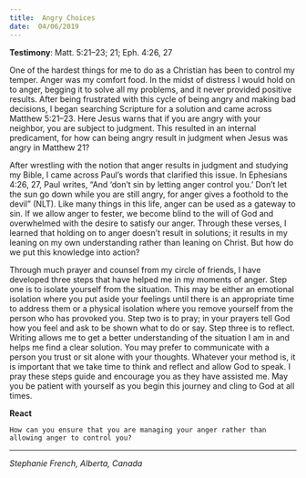```yaml
---
title:  Angry Choices
date:  04/06/2019
---
```


**Testimony**: Matt. 5:21–23; 21; Eph. 4:26, 27

One of the hardest things for me to do as a Christian has been to control my temper. Anger was my comfort food. In the midst of distress I would hold on to anger, begging it to solve all my problems, and it never provided positive results. After being frustrated with this cycle of being angry and making bad decisions, I began searching Scripture for a solution and came across Matthew 5:21–23. Here Jesus warns that if you are angry with your neighbor, you are subject to judgment. This resulted in an internal predicament, for how can being angry result in judgment when Jesus was angry in Matthew 21?

After wrestling with the notion that anger results in judgment and studying my Bible, I came across Paul’s words that clarified this issue. In Ephesians 4:26, 27, Paul writes, “And ‘don’t sin by letting anger control you.’ Don’t let the sun go down while you are still angry, for anger gives a foothold to the devil” (NLT). Like many things in this life, anger can be used as a gateway to sin. If we allow anger to fester, we become blind to the will of God and overwhelmed with the desire to satisfy our anger. Through these verses, I learned that holding on to anger doesn’t result in solutions; it results in my leaning on my own understanding rather than leaning on Christ. But how do we put this knowledge into action?

Through much prayer and counsel from my circle of friends, I have developed three steps that have helped me in my moments of anger. Step one is to isolate yourself from the situation. This may be either an emotional isolation where you put aside your feelings until there is an appropriate time to address them or a physical isolation where you remove yourself from the person who has provoked you. Step two is to pray; in your prayers tell God how you feel and ask to be shown what to do or say. Step three is to reflect. Writing allows me to get a better understanding of the situation I am in and helps me find a clear solution. You may prefer to communicate with a person you trust or sit alone with your thoughts. Whatever your method is, it is important that we take time to think and reflect and allow God to speak. I pray these steps guide and encourage you as they have assisted me. May you be patient with yourself as you begin this journey and cling to God at all times.

**React**

`How can you ensure that you are managing your anger rather than allowing anger to control you?`

---

_Stephanie French, Alberta, Canada_